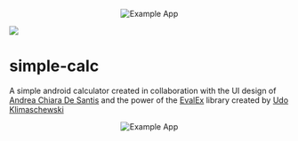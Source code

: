 <p align="center">
  <img src="https://raw.githubusercontent.com/zurche/simple-calc/master/img/simple_calc_banner.png" alt="Example App"/>
</p>

[![](https://owncloud.org/wp-content/themes/owncloudorgnew/assets/img/clients/buttons/googleplay.png)](https://play.google.com/store/apps/details?id=az.simplecalc)

# simple-calc
A simple android calculator created in collaboration with the UI design of [Andrea Chiara De Santis](https://www.behance.net/andydesa) and the power of the [EvalEx](https://github.com/uklimaschewski/EvalEx) library created by [Udo Klimaschewski](https://github.com/uklimaschewski)

<p align="center">
  <img src="https://raw.githubusercontent.com/zurche/simple-calc/master/img/example.gif" alt="Example App"/>
</p>
